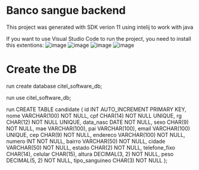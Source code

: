 # Banco sangue backend


This project was generated with SDK verion 11
using intelij to work with java

If you want to use Visual Studio Code to run the project, you need to install this extentions:
![image](https://github.com/ViitorSG/citel-spring/assets/89858196/93d5bfdd-ffe4-4874-84ec-29820c5b84fd)
![image](https://github.com/ViitorSG/citel-spring/assets/89858196/72997ebe-0eae-4b5e-bdb4-c84163aad128)
![image](https://github.com/ViitorSG/citel-spring/assets/89858196/fc82324d-3161-4f8c-87bd-83b118013da5)
![image](https://github.com/ViitorSG/citel-spring/assets/89858196/7ea7b750-65f4-4dda-994b-ad39b260e774)


# Create the DB

run create database citel_software_db;

run use citel_software_db;

run CREATE TABLE candidate (
    id INT AUTO_INCREMENT PRIMARY KEY,
    nome VARCHAR(100) NOT NULL,
    cpf CHAR(14) NOT NULL UNIQUE,
    rg CHAR(12) NOT NULL UNIQUE,
    data_nasc DATE NOT NULL,
    sexo CHAR(9) NOT NULL,
    mae VARCHAR(100),
    pai VARCHAR(100),
    email VARCHAR(100) UNIQUE,
    cep CHAR(9) NOT NULL,
    endereco VARCHAR(100) NOT NULL,
    numero INT NOT NULL,
    bairro VARCHAR(50) NOT NULL,
    cidade VARCHAR(50) NOT NULL,
    estado CHAR(2) NOT NULL,
    telefone_fixo CHAR(14),
    celular CHAR(15),
    altura DECIMAL(3, 2) NOT NULL,
    peso DECIMAL(5, 2) NOT NULL,
    tipo_sanguineo CHAR(3) NOT NULL
);
